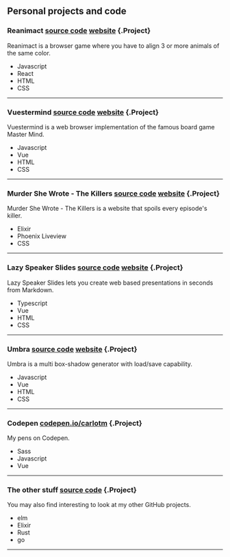 ## Personal projects and code

### Reanimact [source code](https://github.com/carlotm/reanimact) [website](https://reanimact.netlify.app) {.Project}

Reanimact is a browser game where you have to align 3 or more animals of the same color.

- Javascript
- React
- HTML
- CSS

---

### Vuestermind [source code](https://github.com/carlotm/vuestermind) [website](https://vuestermind.netlify.app) {.Project}

Vuestermind is a web browser implementation of the famous board game Master Mind.

- Javascript
- Vue
- HTML
- CSS

---

### Murder She Wrote - The Killers [source code](https://github.com/carlotm/murder-she-wrote-the-killers) [website](https://murder-she-wrote.gigalixirapp.com) {.Project}

Murder She Wrote - The Killers is a website that spoils every episode's killer.

- Elixir
- Phoenix Liveview
- CSS

---

### Lazy Speaker Slides [source code](https://github.com/carlotm/lazy-speaker-slides) [website](https://lazy-speaker-slides.netlify.app) {.Project}

Lazy Speaker Slides lets you create web based presentations in seconds from Markdown.

- Typescript
- Vue
- HTML
- CSS

---

### Umbra [source code](https://github.com/carlotm/umbra) [website](https://umbra.netlify.app) {.Project}

Umbra is a multi box-shadow generator with load/save capability.

- Javascript
- Vue
- HTML
- CSS

---

### Codepen [codepen.io/carlotm](https://codepen.io/carlotm) {.Project}

My pens on Codepen.

- Sass
- Javascript
- Vue

---

### The other stuff [source code](https://github.com/carlotm) {.Project}

You may also find interesting to look at my other GitHub projects.

- elm
- Elixir
- Rust
- go

---
